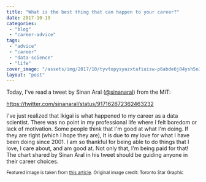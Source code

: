 ```yaml
---
title: "What is the best thing that can happen to your career?"
date: 2017-10-19
categories: 
 - "blog"
 - "career-advice"
tags: 
 - "advice"
 - "career"
 - "data-science"
 - "life"
cover_image: "/assets/img/2017/10/tyvtopysyazxtafiuisw-p6abde6j84ysh5o3txq81c.jpg"
layout: "post"
---
```


Today, I've read a tweet by Sinan Aral ([@sinanaral](https://twitter.com/sinanaral)) from the MIT:

 

<https://twitter.com/sinanaral/status/917162872362463232>

I've just realized that Ikigai is what happened to my career as a data scientist. There was no point in my professional life where I felt boredom or lack of motivation. Some people think that I'm good at what I'm doing. If they are right (which I hope they are), It is due to my love for what I have been doing since 2001. I am so thankful for being able to do things that I love, I care about, and am good at. Not only that, I'm being paid for that! The chart shared by Sinan Aral in his tweet should be guiding anyone in their career choices.

 

<small>Featured image is taken from <a href="https://www.weforum.org/agenda/2017/08/is-this-japanese-concept-the-secret-to-a-long-life/?utm_content=buffer83b51&amp;utm_medium=social&amp;utm_source=twitter.com&amp;utm_campaign=buffer" target="_blank" rel="noopener">this article</a>. Original image credit: Toronto Star Graphic </small>
